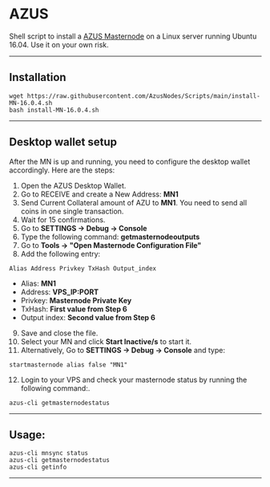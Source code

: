 # AZUS
Shell script to install a [AZUS Masternode](https://azusnodes.com/) on a Linux server running Ubuntu 16.04. Use it on your own risk.
***

## Installation
```
wget https://raw.githubusercontent.com/AzusNodes/Scripts/main/install-MN-16.0.4.sh
bash install-MN-16.0.4.sh
```
***

## Desktop wallet setup  

After the MN is up and running, you need to configure the desktop wallet accordingly. Here are the steps:  
1. Open the AZUS Desktop Wallet.  
2. Go to RECEIVE and create a New Address: **MN1**  
3. Send Current Collateral amount of AZU to **MN1**. You need to send all coins in one single transaction.
4. Wait for 15 confirmations.  
5. Go to **SETTINGS -> Debug -> Console**  
6. Type the following command: **getmasternodeoutputs**
7. Go to  **Tools -> "Open Masternode Configuration File"**
8. Add the following entry:
```
Alias Address Privkey TxHash Output_index
```
* Alias: **MN1**
* Address: **VPS_IP:PORT**
* Privkey: **Masternode Private Key**
* TxHash: **First value from Step 6**
* Output index:  **Second value from Step 6**
9. Save and close the file.
10. Select your MN and click **Start Inactive/s** to start it.
11. Alternatively, Go to  **SETTINGS -> Debug -> Console** and type:
```
startmasternode alias false "MN1"
```
12. Login to your VPS and check your masternode status by running the following command:.
```
azus-cli getmasternodestatus
```
***

## Usage:
```
azus-cli mnsync status
azus-cli getmasternodestatus  
azus-cli getinfo
```

***
